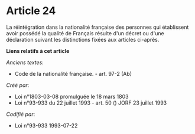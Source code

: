 # Article 24

La réintégration dans la nationalité française des personnes qui établissent avoir possédé la qualité de Français résulte
d'un décret ou d'une déclaration suivant les distinctions fixées aux articles ci-après.

**Liens relatifs à cet article**

_Anciens textes_:

  - Code de la nationalité française. - art. 97-2 (Ab)

_Créé par_:

  - Loi n°1803-03-08 promulguée le 18 mars 1803
  - Loi n°93-933 du 22 juillet 1993 - art. 50 () JORF 23 juillet 1993

_Codifié par_:

  - Loi n°93-933 1993-07-22
